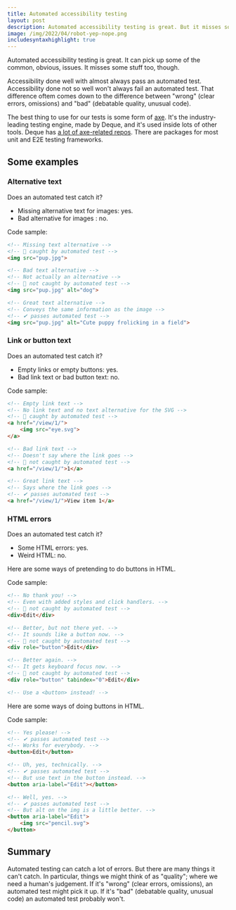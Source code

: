 ```yaml
---
title: Automated accessibility testing
layout: post
description: Automated accessibility testing is great. But it misses some stuff too.
image: /img/2022/04/robot-yep-nope.png
includesyntaxhighlight: true
---
```


Automated accessibility testing is great. It can pick up some of the common, obvious, issues. It misses some stuff too, though.

Accessibility done well with almost always pass an automated test. Accessibility done not so well won't always fail an automated test. That difference oftem comes down to the difference between "wrong" (clear errors, omissions) and "bad" (debatable quality, unusual code).

The best thing to use for our tests is some form of [axe](https://www.deque.com/axe/). It's the industry-leading testing engine, made by Deque, and it's used inside lots of other tools. Deque has [a lot of axe-related repos](https://github.com/orgs/dequelabs/repositories?language=&q=axe&sort=&type=all). There are packages for most unit and E2E testing frameworks.

## Some examples

### Alternative text

Does an automated test catch it?

- Missing alternative text for images: yes.
- Bad alternative for images : no.

Code sample:

```html
<!-- Missing text alternative -->
<!-- 🤖 caught by automated test -->
<img src="pup.jpg">

<!-- Bad text alternative -->
<!-- Not actually an alternative -->
<!-- 🧐 not caught by automated test -->
<img src="pup.jpg" alt="dog">

<!-- Great text alternative -->
<!-- Conveys the same information as the image -->
<!-- ✔ passes automated test -->
<img src="pup.jpg" alt="Cute puppy frolicking in a field">
```

### Link or button text

Does an automated test catch it?

- Empty links or empty buttons: yes.
- Bad link text or bad button text: no.

Code sample:

```html
<!-- Empty link text -->
<!-- No link text and no text alternative for the SVG -->
<!-- 🤖 caught by automated test -->
<a href="/view/1/">
	<img src="eye.svg">
</a>

<!-- Bad link text -->
<!-- Doesn't say where the link goes -->
<!-- 🧐 not caught by automated test -->
<a href="/view/1/">1</a>

<!-- Great link text -->
<!-- Says where the link goes -->
<!-- ✔ passes automated test -->
<a href="/view/1/">View item 1</a>
```

### HTML errors

Does an automated test catch it?

- Some HTML errors: yes.
- Weird HTML: no.

Here are some ways of pretending to do buttons in HTML.

Code sample:

```html
<!-- No thank you! -->
<!-- Even with added styles and click handlers. -->
<!-- 🧐 not caught by automated test -->
<div>Edit</div>

<!-- Better, but not there yet. -->
<!-- It sounds like a button now. -->
<!-- 🧐 not caught by automated test -->
<div role="button">Edit</div>

<!-- Better again. -->
<!-- It gets keyboard focus now. -->
<!-- 🧐 not caught by automated test -->
<div role="button" tabindex="0">Edit</div>

<!-- Use a <button> instead! -->
```

Here are some ways of doing buttons in HTML.

Code sample:

```html
<!-- Yes please! -->
<!-- ✔ passes automated test -->
<!-- Works for everybody. -->
<button>Edit</button>

<!-- Uh, yes, technically. -->
<!-- ✔ passes automated test -->
<!-- But use text in the button instead. -->
<button aria-label="Edit"></button>

<!-- Well, yes. -->
<!-- ✔ passes automated test -->
<!-- But alt on the img is a little better. -->
<button aria-label="Edit">
	<img src="pencil.svg">
</button>
```

## Summary

Automated testing can catch a lot of errors. But there are many things it can't catch. In particular, things we might think of as "quality"; where we need a human's judgement. If it's "wrong" (clear errors, omissions), an automated test might pick it up. If it's "bad" (debatable quality, unusual code) an automated test probably won't.